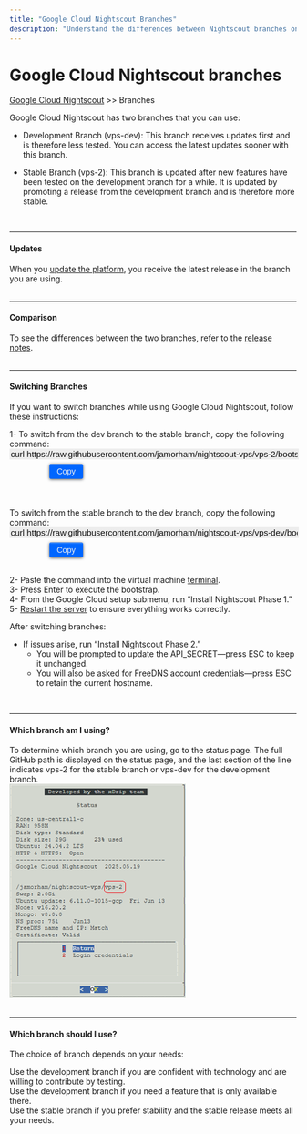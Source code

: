 ```yaml
---
title: "Google Cloud Nightscout Branches"
description: "Understand the differences between Nightscout branches on Google Cloud, how to switch between development (vps-dev) and stable (vps-2), and determine which one you’re currently using."
---
```


# Google Cloud Nightscout branches
[Google Cloud Nightscout](./GoogleCloud.md) >> Branches  
  
Google Cloud Nightscout has two branches that you can use:  
  
* Development Branch (vps-dev): This branch receives updates first and is therefore less tested. You can access the latest updates sooner with this branch.  
  
* Stable Branch (vps-2): This branch is updated after new features have been tested on the development branch for a while. It is updated by promoting a release from the development branch and is therefore more stable.  
<br/>  
  
---  
  
#### **Updates**  
When you [update the platform](./NS_SyncExecutables.md), you receive the latest release in the branch you are using.  
<br/>  
  
---  
  
#### **Comparison**  
To see the differences between the two branches, refer to the [release notes](./GC_ReleaseNotes.md).  
<br/>  
  
---  
    
#### **Switching Branches**  
If you want to switch branches while using Google Cloud Nightscout, follow these instructions:  

1- To switch from the dev branch to the stable branch, copy the following command:  
<input type="text" value="curl https://raw.githubusercontent.com/jamorham/nightscout-vps/vps-2/bootstrap.sh | bash" readonly  
       id="myInputText1"  
       style="border:none; color:#101010; background-color:#ededed; width:100%; font-size:15px">  
<button onclick="copyText('myInputText1', 'msg1')"   
        style="border: 1px solid #0066ff; color:#f0f0f0; background: linear-gradient(#0066ff, #0066ff); font-size:14px; font-weight:400; border-radius: 2px; margin-left:70px;  margin-top:8px; padding:4px 12px; display:inline-block; box-shadow: inset 0px 1px 0px rgba(255,255,255,.3), 0px 1px 5px rgba(0,0,0,.7);">Copy</button>  
<span id="msg1" style="margin-left:10px; color:green; display:none;">Copied!</span>  
<br/>  
To switch from the stable branch to the dev branch, copy the following command:  
<input type="text" value="curl https://raw.githubusercontent.com/jamorham/nightscout-vps/vps-dev/bootstrap.sh | bash" readonly  
       id="myInputText2"  
       style="border:none; color:#101010; background-color:#ededed; width:100%; font-size:15px">  
<button onclick="copyText('myInputText2', 'msg2')"   
        style="border: 1px solid #0066ff; color:#f0f0f0; background: linear-gradient(#0066ff, #0066ff); font-size:14px; font-weight:400; border-radius: 2px; margin-left:70px;  margin-top:8px; padding:4px 12px; display:inline-block; box-shadow: inset 0px 1px 0px rgba(255,255,255,.3), 0px 1px 5px rgba(0,0,0,.7);">Copy</button>  
<span id="msg2" style="margin-left:10px; color:green; display:none;">Copied!</span>
<br/>  
  
2- Paste the command into the virtual machine [terminal](./Terminal.md).  
3- Press Enter to execute the bootstrap.  
4- From the Google Cloud setup submenu, run “Install Nightscout Phase 1.”  
5- [Restart the server](./Restart.md) to ensure everything works correctly.  
  
After switching branches:  
- If issues arise, run “Install Nightscout Phase 2.”  
  - You will be prompted to update the API_SECRET—press ESC to keep it unchanged.  
  - You will also be asked for FreeDNS account credentials—press ESC to retain the current hostname.  
<br/>  
  
---  
   
#### **Which branch am I using?**  
To determine which branch you are using, go to the status page. The full GitHub path is displayed on the status page, and the last section of the line indicates vps-2 for the stable branch or vps-dev for the development branch.   
![BranchFlag](./GCNS/images/BranchFlag.png)  
<br/>  
  
---  
  
#### **Which branch should I use?**  
The choice of branch depends on your needs:  
  
Use the development branch if you are confident with technology and are willing to contribute by testing.  
Use the development branch if you need a feature that is only available there.  
Use the stable branch if you prefer stability and the stable release meets all your needs.  
  
